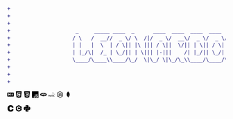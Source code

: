 ```difF
+                                                                                                                      
+                                                                                                                      
+                                                                                                                      
+                     _     _____ ____  _      ____  ____  ____  ____  ____    ____  _____ _                           
+                    / \   /  __//  _ \/ \  /|/  _ \/  __\/  _ \/  _ \/  _ \  /  _ \/  __// \ |\                       
+                    | |   |  \  | / \|| |\ ||| / \||  \/|| | \|| / \|| | //  | | \||  \  | | //                       
+                    | |_/\|  /_ | \_/|| | \||| |-|||    /| |_/|| \_/|| |_\\__| |_/||  /_ | \//                        
+                    \____/\____\\____/\_/  \|\_/ \|\_/\_\\____/\____/\____/\/\____/\____\\__/                         
+                                                                                                                      
+                                                                                                                      
+                                                                                                                      
```
[<img src="icons/markdown.svg" width="15">]()
[<img src="icons/html5.svg" width="15">]()
[<img src="icons/css3.svg" width="15">]()
[<img src="icons/javascript.svg" width="15">]()
[<img src="icons/php.svg" width="15">]()
[<img src="icons/mysql.svg" width="15">]()
[<img src="icons/nodedotjs.svg" width="15">]()
[<img src="icons/mongodb.svg" width="15">]()
<!---[<img src="icons/java.svg" width="15">]()--->
[<img src="icons/c.svg" width="15">]()
[<img src="icons/cplusplus.svg" width="15">]()
[<img src="icons/python.svg" width="15">]()
<!---
leonardobdev/leonardobdev is a ✨ special ✨ repository because its `README.md` (this file) appears on your GitHub profile.
You can click the Preview link to take a look at your changes.
--->

